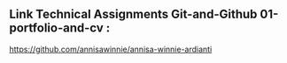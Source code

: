## Link Technical Assignments Git-and-Github 01-portfolio-and-cv :

https://github.com/annisawinnie/annisa-winnie-ardianti
